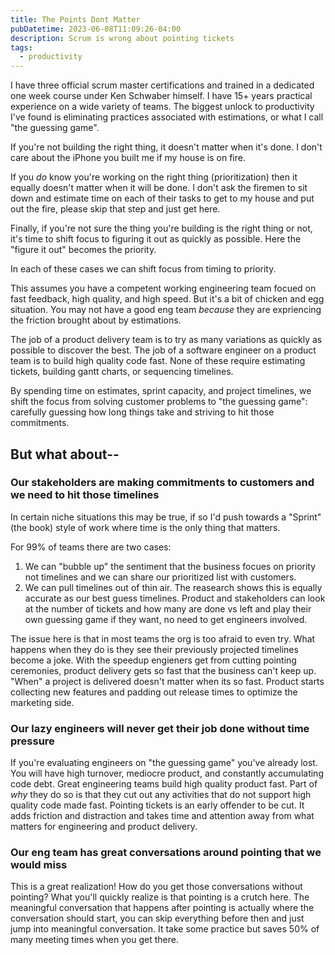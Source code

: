 ```yaml
---
title: The Points Dont Matter
pubDatetime: 2023-06-08T11:09:26-04:00
description: Scrum is wrong about pointing tickets
tags:
  - productivity
---
```


I have three official scrum master certifications and trained in a dedicated one week course under
Ken Schwaber himself. I have 15+ years practical experience on a wide variety of teams. The biggest
unlock to productivity I've found is eliminating practices associated with estimations, or what I
call "the guessing game".

If you're not building the right thing, it doesn't matter when it's done. I don't care about the
iPhone you built me if my house is on fire.

If you _do_ know you're working on the right thing (prioritization) then it equally doesn't matter
when it will be done. I don't ask the firemen to sit down and estimate time on each of their tasks
to get to my house and put out the fire, please skip that step and just get here.

Finally, if you're not sure the thing you're building is the right thing or not, it's time to shift
focus to figuring it out as quickly as possible. Here the "figure it out" becomes the priority.

In each of these cases we can shift focus from timing to priority.

This assumes you have a competent working engineering team focued on fast feedback, high quality,
and high speed. But it's a bit of chicken and egg situation. You may not have a good eng team
_because_ they are expriencing the friction brought about by estimations.

The job of a product delivery team is to try as many variations as quickly as possible to discover
the best. The job of a software engineer on a product team is to build high quality code fast. None
of these require estimating tickets, building gantt charts, or sequencing timelines.

By spending time on estimates, sprint capacity, and project timelines, we shift the focus from
solving customer problems to "the guessing game": carefully guessing how long things take and
striving to hit those commitments.

## But what about--

### Our stakeholders are making commitments to customers and we need to hit those timelines

In certain niche situations this may be true, if so I'd push towards a "Sprint" (the book) style of
work where time is the only thing that matters.

For 99% of teams there are two cases:

1. We can "bubble up" the sentiment that the business focues on priority not timelines and we can
   share our prioritized list with customers.
2. We can pull timelines out of thin air. The reasearch shows this is equally accurate as our best
   guess timelines. Product and stakeholders can look at the number of tickets and how many are done
   vs left and play their own guessing game if they want, no need to get engineers involved.

The issue here is that in most teams the org is too afraid to even try. What happens when they do is
they see their previously projected timelines become a joke. With the speedup engieners get from
cutting pointing ceremonies, product delivery gets so fast that the business can't keep up. "When" a
project is delivered doesn't matter when its so fast. Product starts collecting new features and
padding out release times to optimize the marketing side.

### Our lazy engineers will never get their job done without time pressure

If you're evaluating engineers on "the guessing game" you've already lost. You will have high
turnover, mediocre product, and constantly accumulating code debt. Great engineering teams build
high quality product fast. Part of _why_ they do so is that they cut out any activities that do not
support high quality code made fast. Pointing tickets is an early offender to be cut. It adds
friction and distraction and takes time and attention away from what matters for engineering and
product delivery.

### Our eng team has great conversations around pointing that we would miss

This is a great realization! How do you get those conversations without pointing? What you'll
quickly realize is that pointing is a crutch here. The meaningful conversation that happens after
pointing is actually where the conversation should start, you can skip everything before then and
just jump into meaningful conversation. It take some practice but saves 50% of many meeting times
when you get there.
